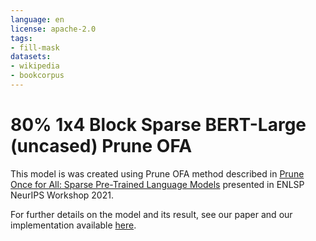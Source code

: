 ```yaml
---
language: en
license: apache-2.0
tags: 
- fill-mask
datasets: 
- wikipedia
- bookcorpus
---
```

# 80% 1x4 Block Sparse BERT-Large (uncased) Prune OFA
This model is was created using Prune OFA method described in [Prune Once for All: Sparse Pre-Trained Language Models](https://arxiv.org/abs/2111.05754) presented in ENLSP NeurIPS Workshop 2021.

For further details on the model and its result, see our paper and our implementation available [here](https://github.com/IntelLabs/Model-Compression-Research-Package/tree/main/research/prune-once-for-all).
